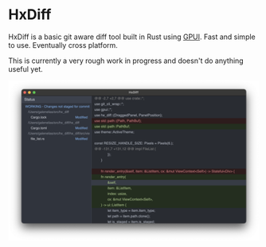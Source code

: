 # HxDiff

HxDiff is a basic git aware diff tool built in Rust using [GPUI](https://gpui.rs). Fast and simple to use. Eventually cross platform.

This is currently a very rough work in progress and doesn't do anything useful yet.

![Screenshot](screenshot.png)
